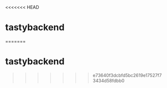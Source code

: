 <<<<<<< HEAD
# tastybackend 
=======
# tastybackend
>>>>>>> e73640f3dcbfd5bc2619e17527f73434d58fdbb0
